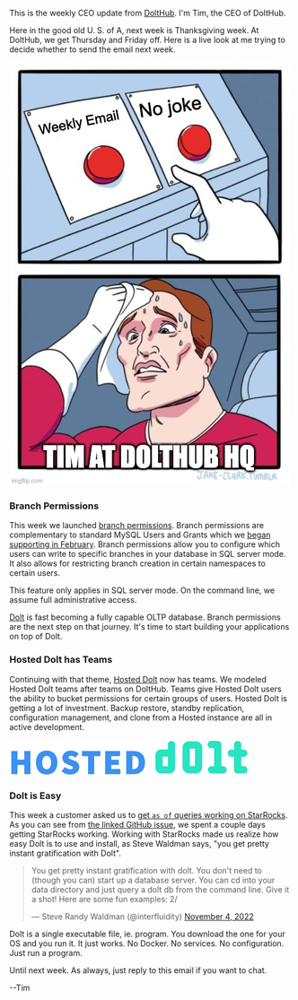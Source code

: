 This is the weekly CEO update from [DoltHub](https://www.dolthub.com/). I'm Tim, the CEO of DoltHub. 

Here in the good old U. S. of A, next week is Thanksgiving week. At DoltHub, we get Thursday and Friday off. Here is a live look at me trying to decide whether to send the email next week.

[![The Joke](../images/no-joke-meme.jpeg)](https://www.doltdb.com)

### Branch Permissions

This week we launched [branch permissions](https://www.dolthub.com/blog/2022-11-14-introducing-branch-permissions/). Branch permissions are complementary to standard MySQL Users and Grants which we [began supporting in February](https://www.dolthub.com/blog/2022-02-16-introducing-users-and-privileges/). Branch permissions allow you to configure which users can write to specific branches in your database in SQL server mode. It also allows for restricting branch creation in certain namespaces to certain users.

This feature only applies in SQL server mode. On the command line, we assume full administrative access. 

[Dolt](https://www.doltdb.com) is fast becoming a fully capable OLTP database. Branch permissions are the next step on that journey. It's time to start building your applications on top of Dolt.

### Hosted Dolt has Teams

Continuing with that theme, [Hosted Dolt](https://www.dolthub.com/blog/2022-11-16-hosted-dolt-now-with-teams/) now has teams. We modeled Hosted Dolt teams after teams on DoltHub. Teams give Hosted Dolt users the ability to bucket permissions for certain groups of users. Hosted Dolt is getting a lot of investment. Backup restore, standby replication, configuration management, and clone from a Hosted instance are all in active development.

[![Hosted Dolt](../images/hosted-logo.png)](hosted.doltdb.com)

### Dolt is Easy

This week a customer asked us to [get `as of` queries working on StarRocks](https://github.com/dolthub/dolt/issues/4707). As you can see from [the linked GitHub issue](https://github.com/dolthub/dolt/issues/4707), we spent a couple days getting StarRocks working. Working with StarRocks made us realize how easy Dolt is to use and install, as Steve Waldman says, "you get pretty instant gratification with Dolt".

<blockquote class="twitter-tweet"><p lang="en" dir="ltr">You get pretty instant gratification with dolt. You don&#39;t need to (though you can) start up a database server. You can cd into your data directory and just query a dolt db from the command line. Give it a shot! Here are some fun examples: 2/</p>&mdash; Steve Randy Waldman (@interfluidity) <a href="https://twitter.com/interfluidity/status/1588324786920296448?ref_src=twsrc%5Etfw">November 4, 2022</a></blockquote> <script async src="https://platform.twitter.com/widgets.js" charset="utf-8"></script>

Dolt is a single executable file, ie. program. You download the one for your OS and you run it. It just works. No Docker. No services. No configuration. Just run a program. 

Until next week. As always, just reply to this email if you want to chat.

--Tim
